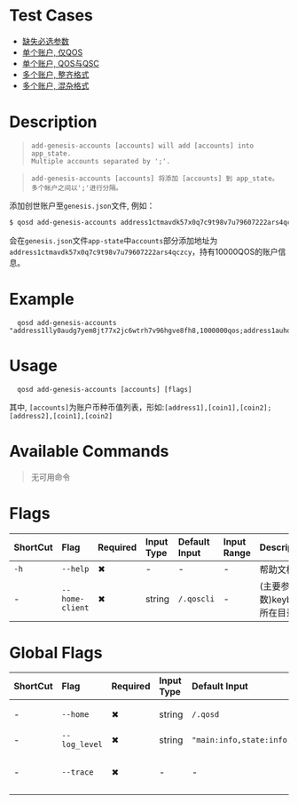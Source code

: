 # Test Cases

- [缺失必选参数](./TestCase01.md)
- [单个账户, 仅QOS](./TestCase02.md)
- [单个账户, QOS与QSC](./TestCase03.md)
- [多个账户, 整齐格式](./TestCase04.md)
- [多个账户, 混杂格式](./TestCase05.md)

# Description
>     add-genesis-accounts [accounts] will add [accounts] into app_state.
>     Multiple accounts separated by ';'.

>     add-genesis-accounts [accounts] 将添加 [accounts] 到 app_state。
>     多个帐户之间以';'进行分隔。

添加创世账户至`genesis.json`文件, 例如：
```bash
$ qosd add-genesis-accounts address1ctmavdk57x0q7c9t98v7u79607222ars4qczcy,10000QOS
```
会在`genesis.json`文件`app-state`中`accounts`部分添加地址为`address1ctmavdk57x0q7c9t98v7u79607222ars4qczcy`，持有10000QOS的账户信息。

# Example
```
  qosd add-genesis-accounts "address1lly0audg7yem8jt77x2jc6wtrh7v96hgve8fh8,1000000qos;address1auhqphrnk74jx2c5n80m9pdgl0ln79tyz32xlc,100000qos"
```

# Usage
```
  qosd add-genesis-accounts [accounts] [flags]
```

其中, `[accounts]`为账户币种币值列表，形如:`[address1],[coin1],[coin2];[address2],[coin1],[coin2]`

# Available Commands

>无可用命令

# Flags

| ShortCut | Flag            | Required | Input Type | Default Input | Input Range | Description       |
|:---------|:----------------|:---------|:-----------|:--------------|:------------|:------------------|
| `-h`     | `--help`        | ✖        | -          | -             | -           | 帮助文档              |
| -        | `--home-client` | ✖        | string     | `/.qoscli`    | -           | (主要参数)keybase所在目录 |

# Global Flags

| ShortCut | Flag          | Required | Input Type | Default Input                    | Input Range | Description  |
|:---------|:--------------|:---------|:-----------|:---------------------------------|:------------|:-------------|
| -        | `--home`      | ✖        | string     | `/.qosd`                         | -           | 配置和数据的目录     |
| -        | `--log_level` | ✖        | string     | `"main:info,state:info,*:error"` | -           | 日志级别         |
| -        | `--trace`     | ✖        | -          | -                                | -           | 打印出错时的完整堆栈跟踪 |
